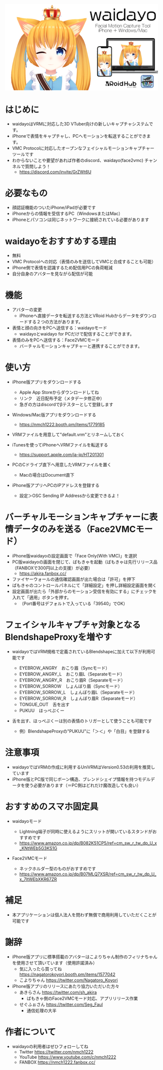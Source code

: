 ![waidayo_logo](waidayo_logo.png)
# はじめに
- waidayoはVRMに対応した3D VTuber向けの新しいキャプチャシステムです。
- iPhoneで表情をキャプチャし、PCへモーションを転送することができます。
- VMC Protocolに対応したオープンなフェイシャルモーションキャプチャーツールです
- わからないことや要望があれば作者のdiscord、waidayo(face2vmc) チャンネルで質問しよう！
    - https://discord.com/invite/GrZWt6U

# 必要なもの
- 顔認証機能のついたiPhone/iPadが必要です
- iPhoneからの情報を受信するPC（WindowsまたはMac）
- iPhoneとパソコンは同じネットワークに接続されている必要があります

# waidayoをおすすめする理由
- 無料
- VMC Protocolへの対応（表情のみを送信してVMCと合成することも可能）
- iPhone側で表情を認識するため配信用PCの負荷軽減
- 自分自身のアバターを見ながら配信が可能

# 機能
- アバターの変更
    - iPhoneへ直接データを転送する方法とVRoid Hubからデータをダウンロードする２つの方法があります。
- 表情と顔の向きをPCへ送信する：waidayoモード
    - waidayoとwaidayo for PCだけで配信することができます。
- 表情のみをPCへ送信する：Face2VMCモード
    - バーチャルモーションキャプチャーと連携することができます。

# 使い方
- iPhone版アプリをダウンロードする
    - Apple App Storeからダウンロードしてね
    - リンク　近日配布予定（メタデータ修正中）
    - 急ぎの方はdiscordでβテスターとして登録します
    
- Windows/Mac版アプリをダウンロードする
    - https://nmch1222.booth.pm/items/1779185

- VRMファイルを用意して"default.vrm"とリネームしておく
- iTunesを使ってiPhoneへVRMファイルを転送する
    - https://support.apple.com/ja-jp/HT201301
- PCのCドライブ直下へ用意したVRMファイルを置く
    - Macの場合はDocument直下
- iPhone版アプリへPCのIPアドレスを登録する
    - 設定＞OSC Sending IP Addressから変更できるよ！

# バーチャルモーションキャプチャーに表情データのみを送る（Face2VMCモード）
- iPhone版waidayoの設定画面で「Face Only(With VMC)」を選択
- PC版waidayoの画面を閉じて、ばもきゃを起動（ばもきゃは先行リリース品（FANBOXで300円以上の支援）が必要）
    - https://akira.fanbox.cc/
- ファイヤーウォールの通信確認画面が出た場合は「許可」を押下
- ばもきゃのコントロールパネルにて「詳細設定」を押し詳細設定画面を開く
- 設定画面が出たら「外部からのモーション受信を有効にする」にチェックを入れて「適用」ボタンを押す。
    - （Port番号はデフォルトで入っている「39540」でOK）


# フェイシャルキャプチャ対象となるBlendshapeProxyを増やす
- waidayoではVRM規格で定義されているBlendshapeに加えて以下が利用可能です
    - EYEBROW_ANGRY　おこり眉（Syncモード）
    - EYEBROW_ANGRY_L　おこり眉L（Separateモード）
    - EYEBROW_ANGRY_R　おこり眉R（Separateモード）
    - EYEBROW_SORROW　しょんぼり眉（Syncモード）
    - EYEBROW_SORROW_L　しょんぼり眉L（Separateモード）
    - EYEBROW_SORROW_R　しょんぼり眉R（Separateモード）
    - TONGUE_OUT　舌を出す
    - PUKUU　ほっぺぷくー
    
- 舌を出す、ほっぺぷくーは別の表情のトリガーとして使うことも可能です
    - 例）BlendshapeProxyの"PUKUU"に「＞＜」や「白目」を登録する

# 注意事項
- waidayoではVRMの作成に利用するUniVRMはVersion0.53の利用を推奨しています
- iPhone版とPC版で同じボーン構造、ブレンドシェイプ情報を持つモデルデータを使う必要があります（＝PC側はどれだけ魔改造しても良い）

# おすすめのスマホ固定具
- waidayoモード
    - Lightning端子が同時に使えるようにスリットが開いているスタンドがおすすめです
    - https://www.amazon.co.jp/dp/B082K51CP5/ref=cm_sw_r_tw_dp_U_x_KNtWEb5G3KS1G

- Face2VMCモード
    - ネックホルダー型のものがおすすめです
    - https://www.amazon.co.jp/dp/B07MLQ7XSR/ref=cm_sw_r_tw_dp_U_x_7ItWEbXKR67ZR

# 補足
- 本アプリケーションは個人法人を問わず無償で商用利用していただくことが可能です
    
# 謝辞
- iPhone版アプリに標準搭載のアバターはこよりちゃん制作のフィリナちゃんを使用させて頂いています（使用許諾済み）
    - 気に入ったら買ってね https://nagatorokoyori.booth.pm/items/1577042
    - こよりちゃん https://twitter.com/Nagatoro_Koyori
- iPhone版アプリのリリースにあたり協力いただいた方々
    - あきらさん https://twitter.com/sh_akira
        - ばもきゃ側のFace2VMCモード対応、アプリリリース作業
    - せぐふぉさん https://twitter.com/Seg_Faul
        - 通信処理の大半
        
# 作者について
- waidayoの利用者はぜひフォローしてね
   - Twitter https://twitter.com/nmch1222
   - YouTube https://www.youtube.com/c/nmch1222
   - FANBOX https://nmch1222.fanbox.cc/
    
